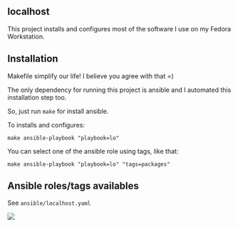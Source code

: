 localhost
---

This project installs and configures most of the software I use on my Fedora Workstation.

## Installation

Makefile simplify our life! I believe you agree with that =)

The only dependency for running this project is ansible and I automated this installation step too.

So, just run `make` for install ansible.

To installs and configures:

```shell
make ansible-playbook "playbook=lo"
```

You can select one of the ansible role using tags, like that:

```shell
make ansible-playbook "playbook=lo" "tags=packages"
```

## Ansible roles/tags availables

See `ansible/localhost.yaml`

![](https://raw.githubusercontent.com/lborguetti/localhost/master/assets/localhost.jpg)
